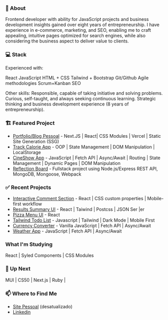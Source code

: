 ### 👋 About 

Frontend developer with ability for JavaScript projects and business development insights gained over eight years of entrepreneurship. I have experience in e-commerce, marketing, and SEO, enabling me to craft appealing, intuitive pages optimized for search engines, while also considering the business aspect to deliver value to clients.

### 💻 Stack
Experienced with:

React
JavaScript
HTML + CSS
Tailwind + Bootstrap
Git/Github
Agile methodologies Scrum+Kanban
SEO

Other skills:
Responsible, capable of taking initiative and solving problems.
Curious, self-taught, and always seeking continuous learning.
Strategic thinking and business development experience (8 years of entrepreneurship).

### 🏗️ Featured Project
- [Portfolio/Blog Pessoal](https://aecio-blog.vercel.app/) - Next.JS | React| CSS Modules | Vercel | Static Site Generation (SSG)
- [Track Calorie App](https://github.com/aecio-neto/Portfolio/tree/main/4%20-%20advanced/04%20-%20tracalorie_app) - OOP | State Management | DOM Manipulation | LocalStorage
- [CineShow App](https://github.com/aecio-neto/Portfolio/tree/main/4%20-%20advanced/03%20-%20cineShow%20app) - JavaScript | Fetch API | Async/Await | Routing | State Management | Dynamic Pages | DOM Manipulation
- [Reflection Board](https://github.com/aecio-neto/reflection-board) - Fullstack project using Node.js/Express REST API, MongoDB, Mongoose, Webpack

### ✅ Recent Projects
- [Interactive Comment Section](https://github.com/aecio-neto/Interactive-comments-section) - React | CSS custom properties | Mobile-first workflow
- [Results Summary UI](https://github.com/aecio-neto/react-results-summary-ui-component) - React | Taiwind | Postcss | JSON Ser |er
- [Pizza Menu UI](https://github.com/aecio-neto/pizza-menu) - React
- [Tailwind Todo List](https://github.com/aecio-neto/Portfolio/tree/main/3%20-%20intermediate/03%20-%20To-do%20List%202.0) - Javascript | Tailwind | Dark Mode | Mobile First 
- [Currency Converter](https://github.com/aecio-neto/Portfolio/tree/main/4%20-%20advanced/02%20-%20Conversor%20de%20moedas) - Vanilla JavaScript | Fetch API | Async/Await
- [Weather App](https://github.com/aecio-neto/Portfolio/tree/main/4%20-%20advanced/01%20-%20weather-app) - JavaScript | Fetch API | Async/Await

### What I'm Studying
React | Syled Components | CSS Modules

### 🚀 Up Next
MUI | CS50 | Next.js | Ruby |

### 📫 Where to Find Me
- [Site Pessoal](https://aecioneto.com.br/) (desatualizado)
- [Linkedin](https://linkedin.com/in/aecio-neto)

